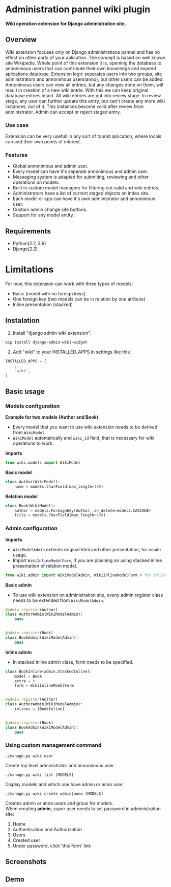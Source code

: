 # Administration pannel wiki plugin

**Wiki operation extension for Django administration site.**

## Overview 

Wiki extension focuses only on Django administrations pannel and has no effect on other parts of your aplication. The concept is based on well known site Wikipedia. Whole point of this extension it is, openinig the database to annonimous users that can contribute their own knowledge and expend aplications database. Extension logic separates users into two groups, site administrators and annonimous users(anno), but other users can be added. Annonimous users can view all entries, but any changes done on them, will result in creation of a new wiki entrie. With this we can keep original database entries intact. All wiki entries are put into review stage. In review stage, any user can further update this entry, but can't create any more wiki instances, out of it. This instances become valid after review from administrator. Admin can accept or reject staged entry.


### Use case

Extension can be very usefull in any sort of tourist aplication, where locals can add their own points of interest.


### Features

* Global annonimous and admin user.
* Every model can have it's separate annonimous and admin user.
* Messaging system is adapted for submiting, reviewing and other operations on models.
* Built in custom model managers for filtering out valid and wiki entries.
* Administrators have a list of current staged objects on index site.
* Each model or app can have it's own administrator and annonimous user.
* Custom admin change site buttons.
* Support for any model entity.


## Requirements

* Python(2.7, 3.6)
* Django(2.2)

# Limitations

For now, this extension can work with three types of models:  
* Basic (model with no foreign keys)
* One foreign key (two models can be in relation by one atribute)
* Inline presentation (stacked)

## Instalation

1. Install "django admin wiki extension":

```
pip install django-admin-wiki-widget
```

2. Add "wiki" to your INSTALLED_APPS in settings like this:

```python
INSTALLED_APPS = [
	...
	'wiki',
]
```


## Basic usage

### Models configuration

**Example for two models (Author and Book)**
* Every model that you want to use wiki extension needs to be derived from `WikiModel`.
* `WikiModel` automatically and `wiki_id` field, that is necessary for wiki operations to work.

**Imports**
```python
from wiki.models import WikiModel
```

**Basic model**
```python
class Author(WikiModel):
    name = models.CharField(max_length=100)
```

**Relation model**
```python
class Book(WikiModel):
    author = models.ForeignKey(Author, on_delete=models.CASCADE)
    title = models.CharField(max_length=100)
```


### Admin configuration

**Imports**
* `WikiModelAdmin` extends original html and other presentation, for easier usage.
* Import `WikiInlineModelForm`, if you are planning on using stacked inline presentation of relation model.
```python
from wiki.admin import WikiModelAdmin, WikiInlineModelForm # for inline option
```

**Basic admin**
* To use wiki extension on administration site, eveny admin register class needs to be extended from `WikiModelAdmin`.
```python
@admin.register(Author)
class AuthorAdmin(WikiModelAdmin):
    pass


@admin.register(Book)
class BookAdmin(WikiModelAdmin):
    pass
```

**Inline admin** 
* In stacked inline admin class, form needs to be specified.
```python
class BookInline(admin.StackedInline):
    model = Book
    extra = 0
    form = WikiInlineModelForm


@admin.register(Author)
class AuthorAdmin(WikiModelAdmin):
    inlines = [BookInline]


@admin.register(Book)
class BookAdmin(WikiModelAdmin):
    pass
```


### Using custom management command 

```
./manage.py wiki user
```
Create top level administrator and annonimous user.

```
./manage.py wiki list [MODELS]
```
Display models and which one have admin or anno user.

```
./manage.py wiki create admin|anno [MODELS]
```
Creates admin or anno users and grous for models.   
When creating **admin**, super user needs to set password in administration site:
1. Home
2. Authentication and Authorization
3. Users
4. Created user
5. Under password, click 'this form' link

## Screenshots

## Demo
